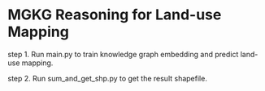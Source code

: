 # MGKG Reasoning for Land-use Mapping

step 1. Run main.py to train knowledge graph embedding and predict land-use mapping.

step 2. Run sum_and_get_shp.py to get the result shapefile.